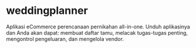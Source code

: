 # weddingplanner
Aplikasi eCommerce perencanaan pernikahan all-in-one. Unduh aplikasinya dan Anda akan dapat: membuat daftar tamu, melacak tugas-tugas penting, mengontrol pengeluaran, dan mengelola vendor.
